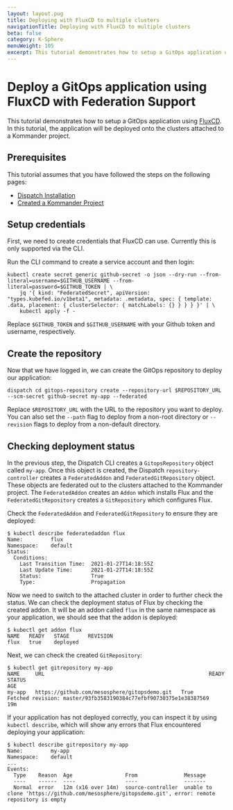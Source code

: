 ```yaml
---
layout: layout.pug
title: Deploying with FluxCD to multiple clusters
navigationTitle: Deploying with FluxCD to multiple clusters
beta: false
category: K-Sphere
menuWeight: 105
excerpt: This tutorial demonstrates how to setup a GitOps application using FluxCD and federation using Kommander.
---
```


# Deploy a GitOps application using FluxCD with Federation Support

This tutorial demonstrates how to setup a GitOps application using [FluxCD](https://toolkit.fluxcd.io/). In this tutorial, the application will be deployed onto the clusters attached to a Kommander project.

## Prerequisites

This tutorial assumes that you have followed the steps on the following pages:

- [Dispatch Installation](../../../install/)
- [Created a Kommander Project](https://docs.d2iq.com/dkp/kommander/1.3/projects/)

## Setup credentials

First, we need to create credentials that FluxCD can use. Currently this is only supported via the CLI.

Run the CLI command to create a service account and then login:

```
kubectl create secret generic github-secret -o json --dry-run --from-literal=username=$GITHUB_USERNAME --from-literal=password=$GITHUB_TOKEN | \
    jq '{ kind: "FederatedSecret", apiVersion: "types.kubefed.io/v1beta1", metadata: .metadata, spec: { template: .data, placement: { clusterSelector: { matchLabels: {} } } } }' | \
    kubectl apply -f -
```

Replace `$GITHUB_TOKEN` and `$GITHUB_USERNAME` with your Github token and username, respectively.

## Create the repository

Now that we have logged in, we can create the GitOps repository to deploy our application:

```
dispatch cd gitops-repository create --repository-url $REPOSITORY_URL --scm-secret github-secret my-app --federated
```

Replace `$REPOSITORY_URL` with the URL to the repository you want to deploy. You can also set the `--path` flag to deploy from a non-root directory or `--revision` flags to deploy from a non-default directory.

## Checking deployment status

In the previous step, the Dispatch CLI creates a `GitopsRepository` object called `my-app`. Once this object is created, the Dispatch `repository-controller` creates a `FederatedAddon` and `FederatedGitRepository` object. These objects are federated out to the clusters attached to the Kommander project. The `FederatedAddon` creates an `Addon` which installs Flux and the `FederatedGitRepository` creates a `GitRepository` which configures Flux.

Check the `FederatedAddon` and `FederatedGitRepository` to ensure they are deployed:

```
$ kubectl describe federatedaddon flux
Name:         flux
Namespace:    default
Status:
  Conditions:
    Last Transition Time:  2021-01-27T14:18:55Z
    Last Update Time:      2021-01-27T14:18:55Z
    Status:                True
    Type:                  Propagation
```

Now we need to switch to the attached cluster in order to further check the status. We can check the deployment status of Flux by checking the created addon. It will be an addon called `flux` in the same namespace as your application, we should see that the addon is deployed:

```
$ kubectl get addon flux
NAME   READY   STAGE      REVISION
flux   true    deployed   
```

Next, we can check the created `GitRepository`:

```
$ kubectl get gitrepository my-app
NAME     URL                                                     READY   STATUS                                                              AGE
my-app   https://github.com/mesosphere/gitopsdemo.git   True    Fetched revision: master/93fb3583190384c77efbf90730375e1e38387569   19m
```

If your application has not deployed correctly, you can inspect it by using `kubectl describe`, which will show any errors that Flux encountered deploying your application:

```
$ kubectl describe gitrepository my-app
Name:         my-app
Namespace:    default
...
Events:
  Type    Reason  Age                 From               Message
  ----    ------  ----                ----               -------
  Normal  error   12m (x16 over 14m)  source-controller  unable to clone 'https://github.com/mesosphere/gitopsdemo.git', error: remote repository is empty
```
